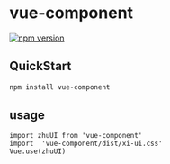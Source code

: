 # vue-component
[![npm version](https://badge.fury.io/js/xi-component-yan.svg)](https://badge.fury.io/js/xi-component-yan)
## QuickStart
```bash
npm install vue-component
```
## usage
```
import zhuUI from 'vue-component'
import  'vue-component/dist/xi-ui.css'
Vue.use(zhuUI)
```

